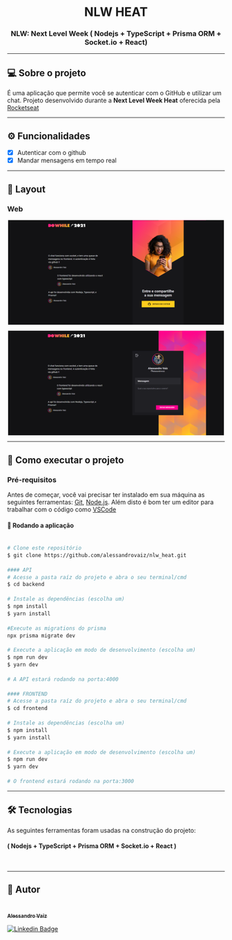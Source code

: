 <h1 align="center">
  NLW HEAT
</h1>
<h3 align="center">
	NLW: Next Level Week ( Nodejs + TypeScript + Prisma ORM + Socket.io + React)
</h3>

---
## 💻 Sobre o projeto

É uma aplicação que permite você se autenticar com o GitHub e utilizar um chat.
Projeto desenvolvido durante a **Next Level Week Heat** oferecida pela [Rocketseat](https://nextlevelweek.com/)

---
## ⚙️ Funcionalidades

- [x] Autenticar com o github
- [x] Mandar mensagens em tempo real
---

## 🎨 Layout
### Web

<p align="center" style="display: flex; align-items: flex-start; justify-content: center; margin-top: 10px;">
  <img alt="NextLevelWeek" title="#NextLevelWeek" src="./.github/assets/img_web_02.png" width="500px">
</p>

<p align="center" style="display: flex; align-items: flex-start; justify-content: center;">
  <img alt="NextLevelWeek" title="#NextLevelWeek" src="./.github/assets/img_web_01.png" width="500px">
</p>



---

## 🚀 Como executar o projeto

### Pré-requisitos

Antes de começar, você vai precisar ter instalado em sua máquina as seguintes ferramentas:
[Git](https://git-scm.com), [Node.js](https://nodejs.org/en/).
Além disto é bom ter um editor para trabalhar com o código como [VSCode](https://code.visualstudio.com/)

#### 🧭 Rodando a aplicação

```bash

# Clone este repositório
$ git clone https://github.com/alessandrovaiz/nlw_heat.git

#### API
# Acesse a pasta raíz do projeto e abra o seu terminal/cmd
$ cd backend

# Instale as dependências (escolha um)
$ npm install
$ yarn install

#Execute as migrations do prisma
npx prisma migrate dev

# Execute a aplicação em modo de desenvolvimento (escolha um)
$ npm run dev
$ yarn dev

# A API estará rodando na porta:4000

#### FRONTEND
# Acesse a pasta raíz do projeto e abra o seu terminal/cmd
$ cd frontend

# Instale as dependências (escolha um)
$ npm install
$ yarn install

# Execute a aplicação em modo de desenvolvimento (escolha um)
$ npm run dev
$ yarn dev

# O frontend estará rodando na porta:3000
```

---

## 🛠 Tecnologias

As seguintes ferramentas foram usadas na construção do projeto:

#### ( Nodejs + TypeScript + Prisma ORM + Socket.io + React )
<br>

---

## 🦸 Autor
<a href="https://github.com/alessandrovaiz">
 <img style="border-radius: 50%;" src="https://github.com/alessandrovaiz.png" width="100px;" alt=""/>
 <br />
 <sub><b>Alessandro Vaiz</b></sub>
</a>
<br />

[![Linkedin Badge](https://img.shields.io/badge/-AlessandroVaiz-blue?style=flat-square&logo=Linkedin&logoColor=white&link=https://www.linkedin.com/in/alessandrovaiz/)](https://www.linkedin.com/in/alessandrovaiz/)
